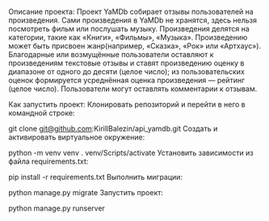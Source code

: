 Описание проекта:
Проект YaMDb собирает отзывы пользователей на произведения. Сами произведения в YaMDb не хранятся, здесь нельзя посмотреть фильм или послушать музыку. Произведения делятся на категории, такие как «Книги», «Фильмы», «Музыка». Произведению может быть присвоен жанр(например, «Сказка», «Рок» или «Артхаус»). Благодарные или возмущённые пользователи оставляют к произведениям текстовые отзывы и ставят произведению оценку в диапазоне от одного до десяти (целое число); из пользовательских оценок формируется усреднённая оценка произведения — рейтинг (целое число). Пользователи могут оставлять комментарии к отзывам.

Как запустить проект:
Клонировать репозиторий и перейти в него в командной строке:

git clone git@github.com:KirillBalezin/api_yamdb.git
Создать и активировать виртуальное окружение:

python -m venv venv
. venv/Scripts/activate
Установить зависимости из файла requirements.txt:

pip install -r requirements.txt
Выполнить миграции:

python manage.py migrate
Запустить проект:

python manage.py runserver